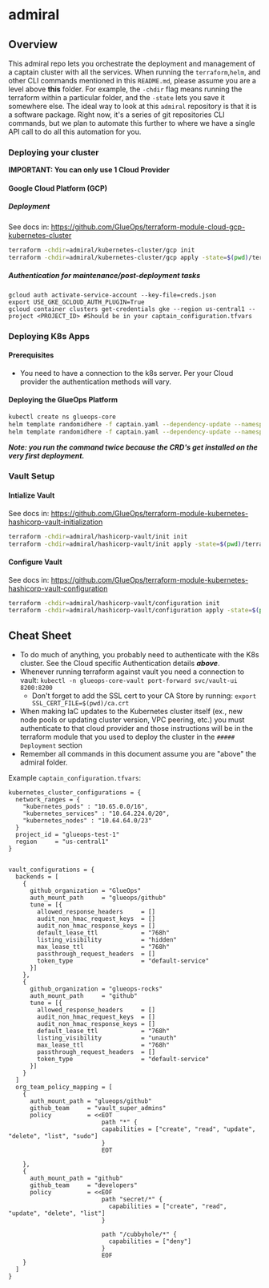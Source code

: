 # admiral

## Overview

This admiral repo lets you orchestrate the deployment and management of a captain cluster with all the services. When running the `terraform`,`helm`, and other CLI commands mentioned in this `README.md`, please assume you are a level above **this** folder. For example, the `-chdir` flag means running the terraform within a particular folder, and the `-state` lets you save it somewhere else. The ideal way to look at this `admiral` repository is that it is a software package. Right now, it's a series of git repositories CLI commands, but we plan to automate this further to where we have a single API call to do all this automation for you.

### Deploying your cluster

**IMPORTANT: You can only use 1 Cloud Provider**

#### Google Cloud Platform (GCP)

##### Deployment

See docs in: <https://github.com/GlueOps/terraform-module-cloud-gcp-kubernetes-cluster>

```bash
terraform -chdir=admiral/kubernetes-cluster/gcp init
terraform -chdir=admiral/kubernetes-cluster/gcp apply -state=$(pwd)/terraform_states/kubernetes-cluster.terraform.tfstate -var-file=$(pwd)/captain_configuration.tfvars
```

##### Authentication for maintenance/post-deployment tasks

```
gcloud auth activate-service-account --key-file=creds.json
export USE_GKE_GCLOUD_AUTH_PLUGIN=True
gcloud container clusters get-credentials gke --region us-central1 --project <PROJECT_ID> #Should be in your captain_configuration.tfvars
```

### Deploying K8s Apps

#### Prerequisites

- You need to have a connection to the k8s server. Per your Cloud provider the authentication methods will vary.

#### Deploying the GlueOps Platform

```bash
kubectl create ns glueops-core
helm template randomidhere -f captain.yaml --dependency-update --namespace=glueops-core ./admiral/glueops-platform | kubectl -n glueops-core apply -f -
helm template randomidhere -f captain.yaml --dependency-update --namespace=glueops-core ./admiral/glueops-platform | kubectl -n glueops-core apply -f -
```

**_Note: you run the command twice because the CRD's get installed on the very first deployment._**

### Vault Setup

#### Intialize Vault

See docs in: <https://github.com/GlueOps/terraform-module-kubernetes-hashicorp-vault-initialization>

```bash
terraform -chdir=admiral/hashicorp-vault/init init
terraform -chdir=admiral/hashicorp-vault/init apply -state=$(pwd)/terraform_states/vault-init.terraform.tfstate
```

#### Configure Vault

See docs in: https://github.com/GlueOps/terraform-module-kubernetes-hashicorp-vault-configuration

```bash
terraform -chdir=admiral/hashicorp-vault/configuration init
terraform -chdir=admiral/hashicorp-vault/configuration apply -state=$(pwd)/terraform_states/vault-configuration.terraform.tfstate -var-file=$(pwd)/captain_configuration.tfvars
```

## Cheat Sheet

- To do much of anything, you probably need to authenticate with the K8s cluster. See the Cloud specific Authentication details **_above_**.
- Whenever running terraform against vault you need a connection to vault: `kubectl -n glueops-core-vault port-forward svc/vault-ui 8200:8200`
  - Don't forget to add the SSL cert to your CA Store by running: `export SSL_CERT_FILE=$(pwd)/ca.crt`
- When making IaC updates to the Kubernetes cluster itself (ex., new node pools or updating cluster version, VPC peering, etc.) you must authenticate to that cloud provider and those instructions will be in the terraform module that you used to deploy the cluster in the `##### Deployment` section
- Remember all commands in this document assume you are "above" the admiral folder.

Example `captain_configuration.tfvars`:

```hcl
kubernetes_cluster_configurations = {
  network_ranges = {
    "kubernetes_pods" : "10.65.0.0/16",
    "kubernetes_services" : "10.64.224.0/20",
    "kubernetes_nodes" : "10.64.64.0/23"
  }
  project_id = "glueops-test-1"
  region     = "us-central1"
}


vault_configurations = {
  backends = [
    {
      github_organization = "GlueOps"
      auth_mount_path     = "glueops/github"
      tune = [{
        allowed_response_headers     = []
        audit_non_hmac_request_keys  = []
        audit_non_hmac_response_keys = []
        default_lease_ttl            = "768h"
        listing_visibility           = "hidden"
        max_lease_ttl                = "768h"
        passthrough_request_headers  = []
        token_type                   = "default-service"
      }]
    },
    {
      github_organization = "glueops-rocks"
      auth_mount_path     = "github"
      tune = [{
        allowed_response_headers     = []
        audit_non_hmac_request_keys  = []
        audit_non_hmac_response_keys = []
        default_lease_ttl            = "768h"
        listing_visibility           = "unauth"
        max_lease_ttl                = "768h"
        passthrough_request_headers  = []
        token_type                   = "default-service"
      }]
    }
  ]
  org_team_policy_mapping = [
    {
      auth_mount_path = "glueops/github"
      github_team     = "vault_super_admins"
      policy          = <<EOT
                          path "*" {
                          capabilities = ["create", "read", "update", "delete", "list", "sudo"]
                          }
                          EOT

    },
    {
      auth_mount_path = "github"
      github_team     = "developers"
      policy          = <<EOF
                          path "secret/*" {
                            capabilities = ["create", "read", "update", "delete", "list"]
                          }

                          path "/cubbyhole/*" {
                            capabilities = ["deny"]
                          }
                          EOF
    }
  ]
}
```
